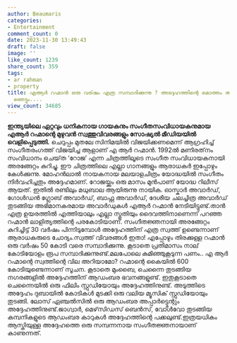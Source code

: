 ```yaml
---
author: Beaumaris
categories:
- Entertainment
comment_count: 0
date: 2023-11-30 13:49:43
draft: false
image: ''
like_count: 1239
share_count: 359
tags:
- ar rahman
- property
title: എആർ റഹ്മാൻ ഒരു വര്ഷം എത്ര സമ്പാദിക്കുന്നു ? അദ്ദേഹത്തിന്റെ മൊത്തം ആസ്തി അറിഞ്ഞാൽ
  ഞെട്ടും....
view_count: 34685
---
```


**ഇന്ത്യയിലെ ഏറ്റവും ധനികനായ ഗായകനും സംഗീതസംവിധായകനുമായ എആർ റഹ്മാന്റെ മുഴുവൻ സ്വത്തുവിവരങ്ങളും സോഷ്യൽ മീഡിയയിൽ വെളിപ്പെടുത്തി.** ചെറുപ്പം മുതലേ സിനിമയിൽ വിജയിക്കണമെന്ന് ആഗ്രഹിച്ച് സംഗീതരംഗത്ത് വിജയിച്ച ആളാണ് എ ആർ റഹ്മാൻ. 1992ൽ മണിരത്‌നം സംവിധാനം ചെയ്‌ത ‘റോജ’ എന്ന ചിത്രത്തിലൂടെ സംഗീത സംവിധായകനായി അരങ്ങേറ്റം കുറിച്ചു. ഈ ചിത്രത്തിലെ എല്ലാ ഗാനങ്ങളും ആരാധകർ ഇപ്പോഴും കേൾക്കുന്നു. മോഹൻലാൽ നായകനായ മലയാളചിത്രം യോദ്ധയിൽ സംഗീതം നിർവഹിച്ചതും അദ്ദേഹമാണ്. റോജയ്ക്കും ഒരു മാസം മുൻപാണ് യോദ്ധ റിലീസ് ആയത്. ഇതിൽ രണ്ടിലും മധുബാല ആയിരുന്നു നായിക. ഓസ്കാർ അവാർഡ്, ഗോൾഡൻ ഗ്ലോബ് അവാർഡ്, ബാഫ്റ്റ അവാർഡ്, ദേശീയ ചലച്ചിത്ര അവാർഡ് തുടങ്ങിയ അഭിമാനകരമായ അവാർഡുകൾ എആർ റഹ്മാൻ നേടിയിട്ടുണ്ട്.താൻ എത്ര ഉയരത്തിൽ എത്തിയാലും എല്ലാ സ്തുതിയും ദൈവത്തിനാണെന്ന് പറഞ്ഞ റഹ്മാൻ ലാളിത്യത്തിന്റെ പരകോടിയാണ്. സംഗീതജ്ഞനായി അരങ്ങേറ്റം കുറിച്ചിട്ട് 30 വർഷം പിന്നിടുമ്പോൾ അദ്ദേഹത്തിന് എത്ര സ്വത്ത് ഉണ്ടെന്നാണ് ആരാധകരുടെ ചോദ്യം.സ്വത്ത് വിവരങ്ങൾ ഇതാ! എപ്പോഴും തിരക്കുള്ള റഹ്മാൻ ഒരു വർഷം 50 കോടി വരെ സമ്പാദിക്കുന്നു. കൂടാതെ പ്രതിമാസം നാല് കോടിയോളം രൂപ സമ്പാദിക്കുന്നുണ്ട്.മലപോലെ കുമിഞ്ഞുകൂടുന്ന പണം.. എ ആർ റഹ്മാന്റെ സ്വത്തിന്റെ വില അറിയാമോ? റഹ്മാന്റെ കൈയിൽ 600 കോടിയുണ്ടെന്നാണ് സൂചന. കൂടാതെ മുംബൈ, ചെന്നൈ തുടങ്ങിയ നഗരങ്ങളിൽ അദ്ദേഹത്തിന് ആഡംബര ഭവനങ്ങളുണ്ട്. ഇതുകൂടാതെ ചെന്നൈയിൽ ഒരു ഫിലിം സ്റ്റുഡിയോയും അദ്ദേഹത്തിനുണ്ട്. അടുത്തിടെ അദ്ദേഹം ദുബായിൽ കോടികൾ മുടക്കി ഒരു വലിയ മ്യൂസിക് സ്റ്റുഡിയോയും തുടങ്ങി. ലോസ് ഏഞ്ചൽസിൽ ഒരു ആഡംബര അപ്പാർട്ട്മെന്റും അദ്ദേഹത്തിനുണ്ട്.ജാഗ്വാർ, മെഴ്‌സിഡസ് ബെൻസ്, വോൾവോ തുടങ്ങിയ കമ്പനികളുടെ ആഡംബര കാറുകൾ അദ്ദേഹത്തിന്റെ പക്കലുണ്ട്.ഇത്രയധികം ആസ്തിയുള്ള അദ്ദേഹത്തെ ഒരു സമ്പന്നനായ സംഗീതജ്ഞനായാണ് കാണുന്നത്.